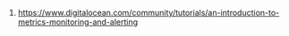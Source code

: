 1) https://www.digitalocean.com/community/tutorials/an-introduction-to-metrics-monitoring-and-alerting
